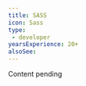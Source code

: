 ```yaml
---
title: SASS
icon: Sass
type:
 - developer
yearsExperience: 20+
alsoSee:
---
```


Content pending
